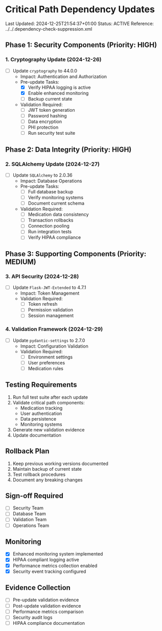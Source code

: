 # Critical Path Dependency Updates
Last Updated: 2024-12-25T21:54:37+01:00
Status: ACTIVE
Reference: ../../.dependency-check-suppression.xml

## Phase 1: Security Components (Priority: HIGH)

### 1. Cryptography Update (2024-12-26)
- [ ] Update `cryptography` to 44.0.0
  - Impact: Authentication and Authorization
  - Pre-update Tasks:
    - [x] Verify HIPAA logging is active
    - [x] Enable enhanced monitoring
    - [ ] Backup current state
  - Validation Required:
    - [ ] JWT token generation
    - [ ] Password hashing
    - [ ] Data encryption
    - [ ] PHI protection
    - [ ] Run security test suite

## Phase 2: Data Integrity (Priority: HIGH)

### 2. SQLAlchemy Update (2024-12-27)
- [ ] Update `SQLAlchemy` to 2.0.36
  - Impact: Database Operations
  - Pre-update Tasks:
    - [ ] Full database backup
    - [ ] Verify monitoring systems
    - [ ] Document current schema
  - Validation Required:
    - [ ] Medication data consistency
    - [ ] Transaction rollbacks
    - [ ] Connection pooling
    - [ ] Run integration tests
    - [ ] Verify HIPAA compliance

## Phase 3: Supporting Components (Priority: MEDIUM)

### 3. API Security (2024-12-28)
- [ ] Update `Flask-JWT-Extended` to 4.7.1
  - Impact: Token Management
  - Validation Required:
    - [ ] Token refresh
    - [ ] Permission validation
    - [ ] Session management

### 4. Validation Framework (2024-12-29)
- [ ] Update `pydantic-settings` to 2.7.0
  - Impact: Configuration Validation
  - Validation Required:
    - [ ] Environment settings
    - [ ] User preferences
    - [ ] Medication rules

## Testing Requirements
1. Run full test suite after each update
2. Validate critical path components:
   - Medication tracking
   - User authentication
   - Data persistence
   - Monitoring systems
3. Generate new validation evidence
4. Update documentation

## Rollback Plan
1. Keep previous working versions documented
2. Maintain backup of current state
3. Test rollback procedures
4. Document any breaking changes

## Sign-off Required
- [ ] Security Team
- [ ] Database Team
- [ ] Validation Team
- [ ] Operations Team

## Monitoring
- [x] Enhanced monitoring system implemented
- [x] HIPAA compliant logging active
- [x] Performance metrics collection enabled
- [x] Security event tracking configured

## Evidence Collection
- [ ] Pre-update validation evidence
- [ ] Post-update validation evidence
- [ ] Performance metrics comparison
- [ ] Security audit logs
- [ ] HIPAA compliance documentation
